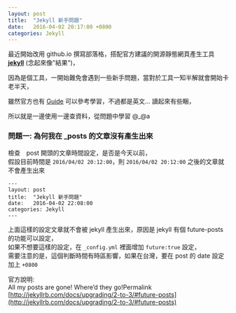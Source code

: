 ```yaml
---
layout: post
title:  "Jekyll 新手問題"
date:   2016-04-02 20:17:00 +0800
categories: Jekyll
---
```


最近開始改用 github.io 撰寫部落格，搭配官方建議的開源靜態網頁產生工具 **[jekyll](https://jekyllrb.com/)** (念起來像"結果")，

因為是個工具，一開始難免會遇到一些新手問題，當對於工具一知半解就會開始卡老半天，

雖然官方也有 [Guide](https://jekyllrb.com/docs/home/) 可以參考學習，不過都是英文... 讀起來有些睏，

所以就是一邊使用一邊查資料，從問題中學習 @_@a

### 問題一: 為何我在 _posts 的文章沒有產生出來
檢查　post 開頭的文章時間設定，是否是今天以前，  
假設目前時間是 `2016/04/02 20:12:00`，則 `2016/04/02 20:12:00` 之後的文章就不會產生出來 　　
        
    ---
    layout: post
    title:  "Jekyll 新手問題"
    date:   2016-04-02 22:08:00
    categories: Jekyll
    ---
    
上面這樣的設定文章就不會被 jekyll 產生出來，原因是 jekyll 有個 future-posts 的功能可以設定，  
如果不想要這樣的設定，在 `_config.yml` 裡面增加 `future:true` 設定，  
需要注意的是，這個判斷時間有時區影響，如果在台灣，要在 post 的 date 設定加上 `+0800`

官方說明:  
All my posts are gone! Where’d they go!Permalink  
[http://jekyllrb.com/docs/upgrading/2-to-3/#future-posts](http://jekyllrb.com/docs/upgrading/2-to-3/#future-posts)
